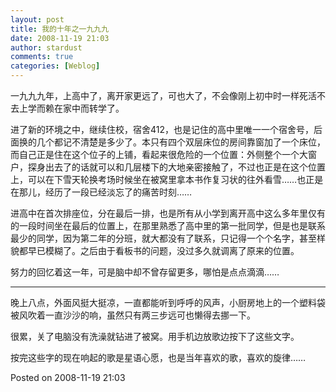 ```yaml
---
layout: post
title: 我的十年之一九九九
date: 2008-11-19 21:03
author: stardust
comments: true
categories: [Weblog]
---
```

一九九九年，上高中了，离开家更远了，可也大了，不会像刚上初中时一样死活不去上学而赖在家中而转学了。

进了新的环境之中，继续住校，宿舍412，也是记住的高中里唯一一个宿舍号，后面换的几个都记不清楚是多少了。本只有四个双层床位的房间靠窗加了一个床位，而自己正是住在这个位子的上铺，看起来很危险的一个位置：外侧整个一个大窗户，探身出去了的话就可以和几层楼下的大地亲密接触了，不过也正是在这个位置上，可以在下雪天轮换考场时候坐在被窝里拿本书作复习状的往外看雪……也正是在那儿，经历了一段已经淡忘了的痛苦时刻……

进高中在首次排座位，分在最后一排，也是所有从小学到离开高中这么多年里仅有的一段时间坐在最后的位置上，在那里熟悉了高中里的第一批同学，但是也是联系最少的同学，因为第二年的分班，就大都没有了联系，只记得一个个名字，甚至样貌都早已模糊了。之后由于看板书的问题，没过多久就调离了原来的位置。

努力的回忆着这一年，可是脑中却不曾存留更多，哪怕是点点滴滴……

<hr />

晚上八点，外面风挺大挺凉，一直都能听到呼呼的风声，小厨房地上的一个塑料袋被风吹着一直沙沙的响，虽然只有两三步远可也懒得去挪一下。

很累，关了电脑没有洗澡就钻进了被窝。用手机边放歌边按下了这些文字。

按完这些字的现在响起的歌是星语心愿，也是当年喜欢的歌，喜欢的旋律……

Posted on 2008-11-19 21:03
